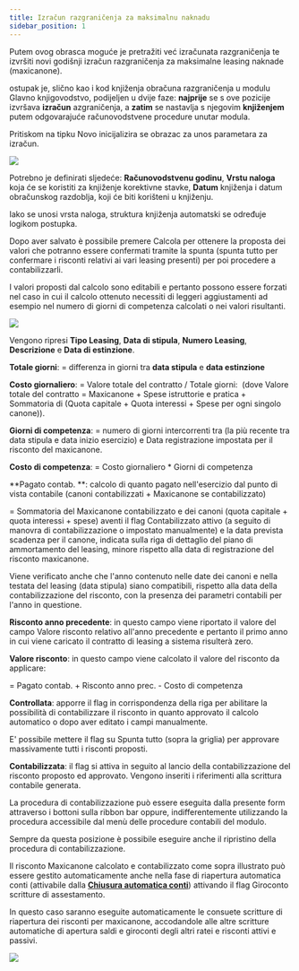 ```yaml
---
title: Izračun razgraničenja za maksimalnu naknadu  
sidebar_position: 1
---
```


Putem ovog obrasca moguće je pretražiti već izračunata razgraničenja te izvršiti novi godišnji izračun razgraničenja za maksimalne leasing naknade (maxicanone).  

ostupak je, slično kao i kod knjiženja obračuna razgraničenja u modulu Glavno knjigovodstvo, podijeljen u dvije faze: **najprije** se s ove pozicije izvršava **izračun** azgraničenja, a **zatim** se nastavlja s njegovim **knjiženjem** putem odgovarajuće računovodstvene procedure unutar modula.  

Pritiskom na tipku Novo inicijalizira se obrazac za unos parametara za izračun.  

![](/img/it-it/finance-area/leasing/procedures/maxifee-accrual-calculation/image01.png)

Potrebno je definirati sljedeće: **Računovodstvenu godinu**, **Vrstu naloga** koja će se koristiti za knjiženje korektivne stavke, **Datum** knjiženja i datum obračunskog razdoblja, koji će biti korišteni u knjiženju.  

Iako se unosi vrsta naloga, struktura knjiženja automatski se određuje logikom postupka.

Dopo aver salvato è possibile premere Calcola per ottenere la proposta dei valori che potranno essere confermati tramite la spunta (spunta tutto per confermare i risconti relativi ai vari leasing presenti) per poi procedere a contabilizzarli.

I valori proposti dal calcolo sono editabili e pertanto possono essere forzati nel caso in cui il calcolo ottenuto necessiti di leggeri aggiustamenti ad esempio nel numero di giorni di competenza calcolati o nei valori risultanti.

![](/img/it-it/finance-area/leasing/procedures/maxifee-accrual-calculation/image02.png)

Vengono ripresi **Tipo Leasing**, **Data di stipula**, **Numero Leasing**, **Descrizione** e **Data di estinzione**.

**Totale giorni**: = differenza in giorni tra **data stipula** e **data estinzione**

**Costo giornaliero**: = Valore totale del contratto / Totale giorni:  (dove Valore totale del contratto = Maxicanone + Spese istruttorie e pratica + Sommatoria di (Quota capitale + Quota interessi + Spese per ogni singolo canone)).

**Giorni di competenza**: = numero di giorni intercorrenti tra (la più recente tra data stipula e data inizio esercizio) e Data registrazione impostata per il risconto del maxicanone.

**Costo di competenza**: = Costo giornaliero * Giorni di competenza

**Pagato contab. **: calcolo di quanto pagato nell'esercizio dal punto di vista contabile (canoni contabilizzati + Maxicanone se contabilizzato) 

= Sommatoria del Maxicanone contabilizzato e dei canoni (quota capitale + quota interessi + spese) aventi il flag Contabilizzato attivo (a seguito di manovra di contabilizzazione o impostato manualmente) e la data prevista scadenza per il canone, indicata sulla riga di dettaglio del piano di ammortamento del leasing, minore rispetto alla data di registrazione del risconto maxicanone.

Viene verificato anche che l'anno contenuto nelle date dei canoni e nella testata del leasing (data stipula) siano compatibili, rispetto alla data della contabilizzazione del risconto, con la presenza dei parametri contabili per l'anno in questione.

**Risconto anno precedente**: in questo campo viene riportato il valore del campo Valore risconto relativo all'anno precedente e pertanto il primo anno in cui viene caricato il contratto di leasing a sistema risulterà zero.

**Valore risconto**: in questo campo viene calcolato il valore del risconto da applicare:

= Pagato contab. + Risconto anno prec. - Costo di competenza

**Controllata**: apporre il flag in corrispondenza della riga per abilitare la possibilità di contabilizzare il risconto in quanto approvato il calcolo automatico o dopo aver editato i campi manualmente.

E' possibile mettere il flag su Spunta tutto (sopra la griglia) per approvare massivamente tutti i risconti proposti.

**Contabilizzata**: il flag si attiva in seguito al lancio della contabilizzazione del risconto proposto ed approvato. Vengono inseriti i riferimenti alla scrittura contabile generata.

La procedura di contabilizzazione può essere eseguita dalla presente form attraverso i bottoni sulla ribbon bar oppure, indifferentemente utilizzando la procedura accessibile dal menù delle procedure contabili del modulo.

Sempre da questa posizione è possibile eseguire anche il ripristino della procedura di contabilizzazione.

Il risconto Maxicanone calcolato e contabilizzato come sopra illustrato può essere gestito automaticamente anche nella fase di riapertura automatica conti (attivabile dalla **[Chiusura automatica conti](/docs/finance-area/ledger-records/records/procedures/automatic-account-closing/new-account-closing)**) attivando il flag Giroconto scritture di assestamento.

In questo caso saranno eseguite automaticamente le consuete scritture di riapertura dei risconti per maxicanone, accodandole alle altre scritture automatiche di apertura saldi e giroconti degli altri ratei e risconti attivi e passivi.

![](/img/it-it/finance-area/leasing/procedures/maxifee-accrual-calculation/image03.png)






